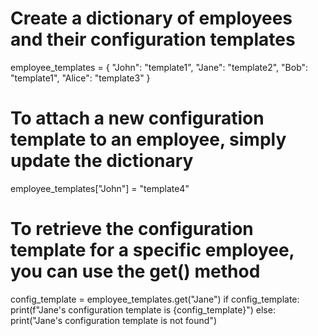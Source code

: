 # Create a dictionary of employees and their configuration templates
employee_templates = {
    "John": "template1",
    "Jane": "template2",
    "Bob": "template1",
    "Alice": "template3"
}

# To attach a new configuration template to an employee, simply update the dictionary
employee_templates["John"] = "template4"

# To retrieve the configuration template for a specific employee, you can use the get() method
config_template = employee_templates.get("Jane")
if config_template:
    print(f"Jane's configuration template is {config_template}")
else:
    print("Jane's configuration template is not found")
